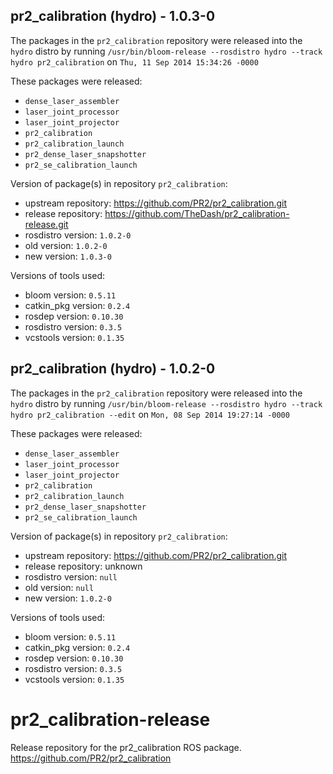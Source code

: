 ## pr2_calibration (hydro) - 1.0.3-0

The packages in the `pr2_calibration` repository were released into the `hydro` distro by running `/usr/bin/bloom-release --rosdistro hydro --track hydro pr2_calibration` on `Thu, 11 Sep 2014 15:34:26 -0000`

These packages were released:
- `dense_laser_assembler`
- `laser_joint_processor`
- `laser_joint_projector`
- `pr2_calibration`
- `pr2_calibration_launch`
- `pr2_dense_laser_snapshotter`
- `pr2_se_calibration_launch`

Version of package(s) in repository `pr2_calibration`:
- upstream repository: https://github.com/PR2/pr2_calibration.git
- release repository: https://github.com/TheDash/pr2_calibration-release.git
- rosdistro version: `1.0.2-0`
- old version: `1.0.2-0`
- new version: `1.0.3-0`

Versions of tools used:
- bloom version: `0.5.11`
- catkin_pkg version: `0.2.4`
- rosdep version: `0.10.30`
- rosdistro version: `0.3.5`
- vcstools version: `0.1.35`


## pr2_calibration (hydro) - 1.0.2-0

The packages in the `pr2_calibration` repository were released into the `hydro` distro by running `/usr/bin/bloom-release --rosdistro hydro --track hydro pr2_calibration --edit` on `Mon, 08 Sep 2014 19:27:14 -0000`

These packages were released:
- `dense_laser_assembler`
- `laser_joint_processor`
- `laser_joint_projector`
- `pr2_calibration`
- `pr2_calibration_launch`
- `pr2_dense_laser_snapshotter`
- `pr2_se_calibration_launch`

Version of package(s) in repository `pr2_calibration`:
- upstream repository: https://github.com/PR2/pr2_calibration.git
- release repository: unknown
- rosdistro version: `null`
- old version: `null`
- new version: `1.0.2-0`

Versions of tools used:
- bloom version: `0.5.11`
- catkin_pkg version: `0.2.4`
- rosdep version: `0.10.30`
- rosdistro version: `0.3.5`
- vcstools version: `0.1.35`


pr2_calibration-release
=======================

Release repository for the pr2_calibration ROS package. https://github.com/PR2/pr2_calibration
